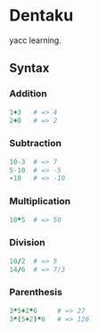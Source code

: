 Dentaku
===========

yacc learning.


Syntax
-------

### Addition

```ruby
1+3   # => 4
2+0   # => 2
```

### Subtraction

```ruby
10-3  # => 7
5-10  # => -5
-10   # => -10
```

### Multiplication

```ruby
10*5  # => 50
```

### Division

```ruby
10/2  # => 5
14/6  # => 7/3
```

### Parenthesis

```ruby
3*5+2*6     # => 27
3*(5+2)*6   # => 126
```

